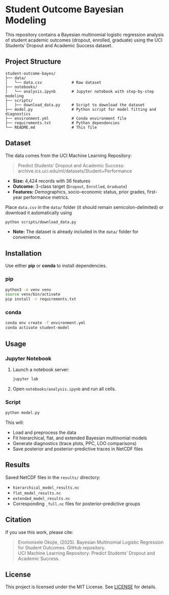 # Student Outcome Bayesian Modeling

This repository contains a Bayesian multinomial logistic regression analysis of student academic outcomes (dropout, enrolled, graduate) using the UCI Students’ Dropout and Academic Success dataset.

## Project Structure
```
student-outcome-bayes/
├── data/
│   └── data.csv             # Raw dataset
├── notebooks/
│   └── analysis.ipynb       # Jupyter notebook with step-by-step modeling
├── scripts/
│   ├── download_data.py     # Script to download the dataset
├── model.py                 # Python script for model fitting and diagnostics
├── environment.yml          # Conda environment file
├── requirements.txt         # Python dependencies
└── README.md                # This file
```

## Dataset
The data comes from the UCI Machine Learning Repository:

> Predict Students’ Dropout and Academic Success: archive.ics.uci.edu/ml/datasets/Student+Performance

- **Size:** 4,424 records with 36 features
- **Outcome:** 3-class target (`Dropout`, `Enrolled`, `Graduate`)
- **Features:** Demographics, socio-economic status, prior grades, first-year performance metrics.

Place `data.csv` in the `data/` folder (it should remain semicolon-delimited) or download it automatically using 
```bash
python scripts/download_data.py
```
- **Note:** The dataset is already included in the `data/` folder for convenience.

## Installation

Use either **pip** or **conda** to install dependencies.

### pip

```bash
python3 -m venv venv
source venv/bin/activate
pip install -r requirements.txt
```

### conda

```bash
conda env create -f environment.yml
conda activate student-model
```

## Usage

### Jupyter Notebook

1. Launch a notebook server:
   ```bash
   jupyter lab
   ```
2. Open `notebooks/analysis.ipynb` and run all cells.

### Script

```bash
python model.py
```

This will:
- Load and preprocess the data
- Fit hierarchical, flat, and extended Bayesian multinomial models
- Generate diagnostics (trace plots, PPC, LOO comparisons)
- Save posterior and posterior-predictive traces in NetCDF files


## Results
Saved NetCDF files in the `results/` directory:
- `hierarchical_model_results.nc`
- `flat_model_results.nc`
- `extended_model_results.nc`
- Corresponding `_full.nc` files for posterior-predictive groups

## Citation

If you use this work, please cite:

> Eromonsele Okojie, (2025). Bayesian Multinomial Logistic Regression for Student Outcomes. GitHub repository.  
> UCI Machine Learning Repository: Predict Students’ Dropout and Academic Success.

## License

This project is licensed under the MIT License. See [LICENSE](LICENSE) for details.

